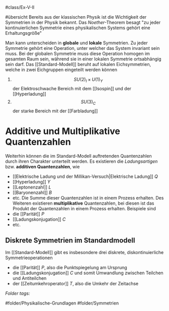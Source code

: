 #class/Ex-V-II 

#übersicht 
Bereits aus der klassischen Physik ist die Wichtigkeit der Symmetrien in der Physik bekannt. Das *Noether*-Theorem besagt
	"zu jeder kontinuierlichen Symmetrie eines physikalischen Systems gehört eine Erhaltungsgröße"

Man kann unterscheiden in **globale** und **lokale** Symmetrien. Zu jeder Symmetrie gehört eine Operation, unter welcher das System invariant sein muss. Bei der globalen Symmetrie muss diese Operation homogen im gesamten Raum sein, während sie in einer lokalen Symmetrie ortsabhängig sein darf. Das [[Standard-Modell]] beruht auf lokalen Eichsymmetrien, welche in zwei Eichgruppen eingeteilt werden können
1. $$ SU(2)_{I} \times U(1)_{Y} $$ der Elektroschwache Bereich mit dem [[Isospin]] und der [[Hyperladung]]
2. $$ SU(3)_{C}$$ der starke Bereich mit der [[Farbladung]]

# Additive und Multiplikative Quantenzahlen
Weiterhin können die im Standard-Modell auftretenden Quantenzahlen durch ihren Charakter unterteilt werden. Es existieren die *Ladungsartigen* bzw. **additiven Quantenzahlen**, wie 
- [[Elektrische Ladung und der Millikan-Versuch|Elektrische Ladung]] $Q$
- [[Hyperladung]] $Y$
- [[Leptonenzahl]] $L$
- [[Baryonenzahl]] $B$
- etc.
Die Summe dieser Quantenzahlen ist in einem Prozess erhalten.
Des Weiteren existieren **multiplikative** Quantenzahlen, bei diesen ist das Produkt der Quantenzahlen in einem Prozess erhalten. Beispiele sind
- die [[Parität]] $P$
- [[Ladungskonjugation]] $C$
- etc.
## Diskrete Symmetrien im Standardmodell
Im [[Standard-Modell]] gibt es insbesondere drei diskrete, diskontinuierliche Symmetrieoperationen
- die [[Parität]] $P$, also die Punktspiegelung am Ursprung
- die [[Ladungskonjugation]] $C$ und somit Umwandlung zwischen Teilchen und Antiteilchen
- der [[Zeitumkehroperator]] $T$, also die Umkehr der Zeitachse



 *Folder tags:*

#folder/Physikalische-Grundlagen #folder/Symmetrien